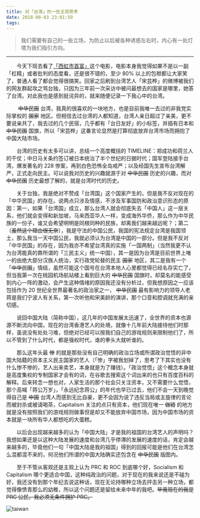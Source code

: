 ```yaml
---
title: 对「台湾」的一些主观思考
date: 2018-08-03 23:01:59
tags:
---
```



> 我们需要有自己的一些立场，为防止以后被各种诱惑左右时，内心有一处灯塔为我们指引方向。


---------

&emsp;&emsp;今天下班去看了[「西虹市首富」](https://movie.douban.com/subject/27605698/)这个电影，电影本身我觉得如果不是以一副「杠精」或者批判的态度看，还是很不错的，至少 80% 以上的包袱都让大家笑了，普通人看了都会觉得很搞笑。回家之后刷到台湾艺人「宋芸桦」的微博被我们的网友群起攻之骂台独，只因为三年前一次采访中被问最想去的国家是哪里，她答了台湾。对此我也是感到挺诧异的，就来随便记录一下我心中的台湾。



&emsp;&emsp; ~~中华民国~~ 台湾，我真的很喜欢的一块地方，也是目前我唯一去过的非我党实际掌权的 ~~国家~~ 地区。但相信去过台湾的人都知道，台湾人亲日超过了亲美，更不要说亲共了，我去过的几个民宿，几乎都有「台日友好」的小标签，并插有日本和 ~~中华民国~~ 国旗，所以「宋芸桦」这番言论显然是打算彻底放弃台湾市场而拥抱了中国大陆市场。

<!--more-->

&emsp;&emsp;台湾的历史有太多可以讲，总结一个高度概括的 TIMELINE：郑成功和荷兰人的干仗；中日马关条约签订被日本统治了半个世纪的日据时代；国军登陆接手台湾，爆发著名的 228 惨案，再到白色恐怖全岛戒严；以及经国先生宣布台湾解严，正式走向民主。可以说我对历史的兴趣就源于对 ~~中华民国~~ 历史的兴趣，而对 ~~中华民国~~ 历史最想了解的，就是台湾时代的历史。

&emsp;&emsp;关于台独，我是绝对不赞成「台湾国」这个国家产生的，但是我不反对现在的「中华民国」的存在。说两点只涉及情感，不涉及军事国防和政治意识形态的原因：第一，如果「台湾国」成立，那么台湾人就会彻底失去「中国人」这一层关系，他们就会变得和新加坡，马来西亚华人一样，变成海外华侨，那么作为中华民族的一份子，谁又会希望明明是同根同种的民族，却离我们越来越远呢？；第二（~~虽然这个理由很无奈~~），我是守法的中国公民，我国的宪法规定台湾是我国领土，那么我当一天中国公民，我就必须认为台湾是中国的一部分。但是我不反对「中华民国」的存在，因为我亦不希望台湾真的实施「一国两制」（当然我更不认为台湾能真的靠所谓的「三民主义」统一中国），其一是因为台湾是目前世界上唯一的由绝大部分汉族人统治，实行政党轮替的民主 ~~国家~~ 地区，其二是我有一个「~~中华民国~~」情结，虽然可能这个国号在台湾本地人心里都觉得已经名存实亡了，但当我第一次在桃园机场航站楼上看到巨大的 ~~中华民国~~ 国旗时，却莫名的能感受到内心一阵的激动，会产生这种情绪的原因我还没有分析过，但我想原因之一应该包括作为 20 世纪全世界最著名的政治家之一， ~~中华民国~~ 最有影响力的领导人老蒋是我们宁波人有关系，第一次听他和宋美龄的演讲，那个口音和腔调就充满的亲切感。

&emsp;&emsp;说回中国大陆（简称中国），这几年的中国发展太迅速了，全世界的资本也源源不断流向中国，现在的台湾香港艺人的处境，就像十几年前大陆接待他们时那样，虽说没有处处刁难，但绝对已经可以按我们自己的游戏规则来限制他们了，所以不管到了什么时代，都是强权时代，谁的拳头大就听谁的。

&emsp;&emsp;那么这年头最 ~~惨~~ 的就是那些没有自己明确的政治立场或所谓政治觉悟的非中国大陆籍的资本主义民主国家的艺人（「惨」字被我划掉了，思考了下其实也没有什么惨不惨的，艺人出来卖艺，本身就是为了赚钱）。「政治觉悟」这个概念本身就是高度集权的专制国家才会有的词，在谷歌去搜索这个词出来的也只有百度百科的解释。后来转念一想也对，人家生活的那个社会只关注资本，又不需要什么觉悟，那个高喊「蒋公万岁」，「永远纪念蒋公」的年代也早已过去，他们不会一天到晚觉得自己是 ~~中国~~ 台湾人而感到无比自豪，更不会因为说了违反当局或主旋律的言论而被封杀或被请喝茶，Capitalism 关注的点只有资本，他们现在唯一 ~~做错~~ 的地方就是没有按照我们的游戏规则做事但是却又不能放弃中国市场，因为中国市场的资本就是一块所有华人都想吃的大蛋糕。

&emsp;&emsp;以后会出现越来越多的认为「中国大陆」才是我的祖国的台湾艺人的声明吗？我想如果还是以这种大陆发展的速度和台湾几乎停滞的发展的速度的话，肯定会越来越多的，毕竟他们一句「中国大陆是我的祖国」得到的回报可能是他们在台湾怎么混都混不来的，何况他们所谓的中国大陆确实还包含在 ~~中华民国~~ 版图内。

&emsp;&emsp;至于不管从客观还是主观上认为 PRC 和 ROC 到底哪个好，Socialism 和 Capitalism 哪个更适合中国，这种纯政治的问题，对于现在的我来说还是不碰为好，我还没有到那个年纪去说这种话，现在无论持哪种立场去抨击另一种立场，都觉得像愤青那么的幼稚，所以这个问题还是留给未来中年的我吧。~~毕竟现在的我是 PRC 公民，我必须无条件拥护 PRC。~~

![taiwan](https://timeline229-image.oss-cn-hangzhou.aliyuncs.com/thinking-of-taiwan/1533973122.JPG)
